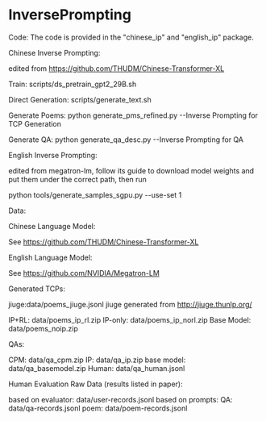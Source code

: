 # InversePrompting

Code:
The code is provided in the "chinese_ip" and "english_ip" package.

Chinese Inverse Prompting:

edited from https://github.com/THUDM/Chinese-Transformer-XL

Train:
scripts/ds_pretrain_gpt2_29B.sh

Direct Generation:
scripts/generate_text.sh

Generate Poems:
python generate_pms_refined.py  --Inverse Prompting for TCP Generation

Generate QA:
python generate_qa_desc.py  --Inverse Prompting for QA

English Inverse Prompting: 

edited from megatron-lm, follow its guide to download model weights and put them under the correct path, then run

python tools/generate_samples_sgpu.py --use-set 1



Data:

Chinese Language Model:

See https://github.com/THUDM/Chinese-Transformer-XL

English Language Model:

See https://github.com/NVIDIA/Megatron-LM

Generated TCPs:

jiuge:data/poems_jiuge.jsonl
jiuge generated from http://jiuge.thunlp.org/

IP+RL: data/poems_ip_rl.zip
IP-only: data/poems_ip_norl.zip
Base Model: data/poems_noip.zip

QAs:

CPM: data/qa_cpm.zip
IP: data/qa_ip.zip
base model: data/qa_basemodel.zip
Human: data/qa_human.jsonl

Human Evaluation Raw Data (results listed in paper): 

based on evaluator: data/user-records.jsonl
based on prompts:
QA: data/qa-records.jsonl
poem: data/poem-records.jsonl






